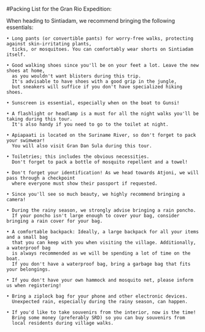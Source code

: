 
#Packing List for the Gran Rio Expedition:

 When heading to Sintiadam, we recommend bringing the following essentials:

    • Long pants (or convertible pants) for worry-free walks, protecting against skin-irritating plants,
      ticks, or mosquitoes. You can comfortably wear shorts on Sintiadam itself.

    • Good walking shoes since you'll be on your feet a lot. Leave the new shoes at home,
      as you wouldn't want blisters during this trip.
      It's advisable to have shoes with a good grip in the jungle, 
      but sneakers will suffice if you don't have specialized hiking shoes.

    • Sunscreen is essential, especially when on the boat to Gunsi!

    • A flashlight or headlamp is a must for all the night walks you'll be taking during this tour.
      It's also handy if you need to go to the toilet at night.

    • Apiapaati is located on the Suriname River, so don't forget to pack your swimwear! 
      You will also visit Gran Dan Sula during this tour.

    • Toiletries; this includes the obvious necessities.
      Don't forget to pack a bottle of mosquito repellent and a towel!

    • Don't forget your identification! As we head towards Atjoni, we will pass through a checkpoint
      where everyone must show their passport if requested.

    • Since you'll see so much beauty, we highly recommend bringing a camera!

    • During the rainy season, we strongly advise bringing a rain poncho.
      If your poncho isn't large enough to cover your bag, consider bringing a rain cover for your bag.

    • A comfortable backpack: Ideally, a large backpack for all your items and a small bag
      that you can keep with you when visiting the village. Additionally, a waterproof bag
      is always recommended as we will be spending a lot of time on the boat.
      If you don't have a waterproof bag, bring a garbage bag that fits your belongings.

    • If you don't have your own hammock and mosquito net, please inform us when registering!

    • Bring a ziplock bag for your phone and other electronic devices. 
      Unexpected rain, especially during the rainy season, can happen.

    • If you'd like to take souvenirs from the interior, now is the time!
      Bring some money (preferably SRD) so you can buy souvenirs from 
      local residents during village walks. 
